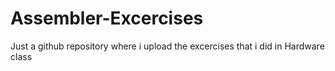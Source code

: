 # Assembler-Excercises

Just a github repository where i upload the excercises that i did in Hardware class
